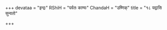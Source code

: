 +++
devataa = "इन्द्रः"
RShiH = "पर्वतः काण्वः"
ChandaH = "उष्णिक्"
title = "१८ यद्वासि सुन्वतो"

+++
